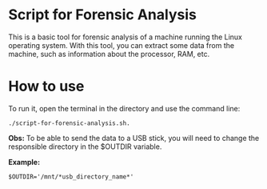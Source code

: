 # Script for Forensic Analysis

This is a basic tool for forensic analysis of a machine running the Linux operating system.
With this tool, you can extract some data from the machine, such as information about the processor, RAM, etc.

# How to use

To run it, open the terminal in the directory and use the command line:  

 ```./script-for-forensic-analysis.sh.```

**Obs:** To be able to send the data to a USB stick, you will need to change the responsible directory in the $OUTDIR variable. 
 
**Example:**  

```$OUTDIR='/mnt/*usb_directory_name*'```
